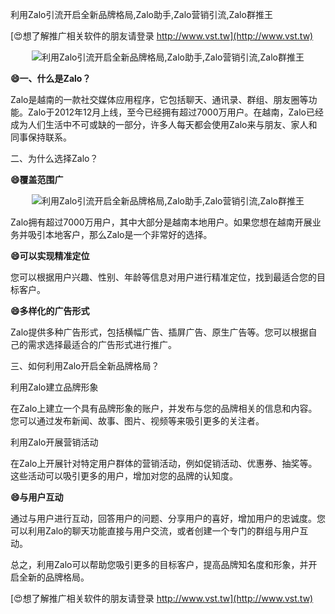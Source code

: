 利用Zalo引流开启全新品牌格局,Zalo助手,Zalo营销引流,Zalo群推王

[😍想了解推广相关软件的朋友请登录 http://www.vst.tw](http://www.vst.tw)

 <center><img src="https://vst.tw/MP4/tuiguang/png/0.png" alt="利用Zalo引流开启全新品牌格局,Zalo助手,Zalo营销引流,Zalo群推王"></center>

**😄一、什么是Zalo？**

Zalo是越南的一款社交媒体应用程序，它包括聊天、通讯录、群组、朋友圈等功能。Zalo于2012年12月上线，至今已经拥有超过7000万用户。在越南，Zalo已经成为人们生活中不可或缺的一部分，许多人每天都会使用Zalo来与朋友、家人和同事保持联系。

二、为什么选择Zalo？

**😄覆盖范围广**

 <center><img src="https://vst.tw/MP4/tuiguang/png/5.png" alt="利用Zalo引流开启全新品牌格局,Zalo助手,Zalo营销引流,Zalo群推王"></center>

Zalo拥有超过7000万用户，其中大部分是越南本地用户。如果您想在越南开展业务并吸引本地客户，那么Zalo是一个非常好的选择。

**😄可以实现精准定位**

您可以根据用户兴趣、性别、年龄等信息对用户进行精准定位，找到最适合您的目标客户。

**😄多样化的广告形式**

Zalo提供多种广告形式，包括横幅广告、插屏广告、原生广告等。您可以根据自己的需求选择最适合的广告形式进行推广。

三、如何利用Zalo开启全新品牌格局？

利用Zalo建立品牌形象

在Zalo上建立一个具有品牌形象的账户，并发布与您的品牌相关的信息和内容。您可以通过发布新闻、故事、图片、视频等来吸引更多的关注者。

利用Zalo开展营销活动

在Zalo上开展针对特定用户群体的营销活动，例如促销活动、优惠券、抽奖等。这些活动可以吸引更多的用户，增加对您的品牌的认知度。

**😄与用户互动**

通过与用户进行互动，回答用户的问题、分享用户的喜好，增加用户的忠诚度。您可以利用Zalo的聊天功能直接与用户交流，或者创建一个专门的群组与用户互动。

总之，利用Zalo可以帮助您吸引更多的目标客户，提高品牌知名度和形象，并开启全新的品牌格局。

[😍想了解推广相关软件的朋友请登录 http://www.vst.tw](http://www.vst.tw)



